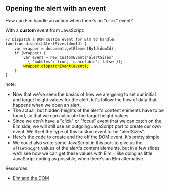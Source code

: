 ##  Opening the alert with an event

How can Elm handle an action when there's no "click" event?

<div class="fragment">With a <b>custom</b> event from JavaScript:

<pre><code class="js" data-trim data-noescape>// Dispatch a DOM custom event for Elm to handle.
function dispatchAlertSizes(domId) {
    var wrapper = document.getElementById(domId);
    if (wrapper) {
        var event = new CustomEvent('alertSizes',
          { 'bubbles': true, 'cancelable': false });
        <mark>wrapper.dispatchEvent(event);</mark>
    }
}
</code></pre>
</div>

note:
* Now that we've seen the basics of how we are going to set our initial and target height
values for the alert, let's follow the flow of data that happens when we open an alert.
* The actual, but hidden heights of the alert's content elements have to be found, so that
we can calculate the target height values.
* Since we don't have a "click" or "focus" event that we can catch on the Elm side, we will still
use an outgoing JavaScript port to create our own event.  We'll set the type of this custom event
to be "alertSizes".
* Here's the code to create and fire off the DOM event. It's pretty simple.
* We could also write some JavaScript in this port to give us the <code>offsetHeight</code>
values of the alert's content elements, but in a few slides we'll see how we can get these
values with Elm. I like doing as little JavaScript coding as possible, when there's an Elm
alternative.

Resources:
* [Elm and the DOM](https://medium.com/@debois/elm-the-dom-8c9883190d20)
